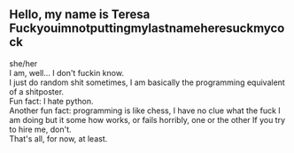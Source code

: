 <!--
**ComradeYellowCitrusFruit/ComradeYellowCitrusFruit** is a ✨ _special_ ✨ repository because its `README.md` (this file) appears on your GitHub profile.

Here are some ideas to get you started:

- 🔭 I’m currently working on ...
- 🌱 I’m currently learning ...
- 👯 I’m looking to collaborate on ...
- 🤔 I’m looking for help with ...
- 💬 Ask me about ...
- 📫 How to reach me: ...
- 😄 Pronouns: ...
- ⚡ Fun fact: ...
-->

## Hello, my name is Teresa Fuckyouimnotputtingmylastnameheresuckmycock
she/her  
I am, well... I don't fuckin know.  
I just do random shit sometimes, I am basically the programming equivalent of a shitposter.  
Fun fact: I hate python.  
Another fun fact: programming is like chess, I have no clue what the fuck I am doing but it some how works, or fails horribly, one or the other
If you try to hire me, don't.  
That's all, for now, at least.  
